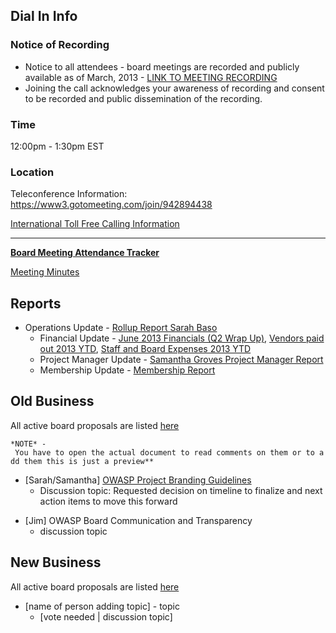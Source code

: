 ## Dial In Info

### Notice of Recording

  - Notice to all attendees - board meetings are recorded and publicly
    available as of March, 2013 - [LINK TO MEETING
    RECORDING](https://6e97685ba58960d513fd-9a5cad5a20e11694f60874cbf25347e2.ssl.cf2.rackcdn.com/2013-07-08_Board_Meeting.wmv)
  - Joining the call acknowledges your awareness of recording and
    consent to be recorded and public dissemination of the recording.

### Time

12:00pm - 1:30pm EST

### Location

Teleconference Information:
<https://www3.gotomeeting.com/join/942894438>

[International Toll Free Calling
Information](International_Toll_Free_Calling_Information "wikilink")

-----

**[Board Meeting Attendance
Tracker](https://docs.google.com/a/owasp.org/spreadsheet/ccc?key=0ApZ9zE0hx0LNdG5uRzNYZE8ycDFabnBWNkU4SFpwREE)**

[Meeting
Minutes](https://docs.google.com/document/d/1thK3YtawmcXIMmTq1RrU3fh8QxWq62w8puNBC6jDC7U/edit?usp=sharing)

## Reports

  - Operations Update - [Rollup Report Sarah
    Baso](https://docs.google.com/document/d/1V12l2d3kXjTIUNG1xAwkJiPVq9betS0OMBPeIPa7btg/edit?usp=sharing)
      - Financial Update - [June 2013 Financials (Q2 Wrap
        Up)](https://docs.google.com/spreadsheet/ccc?key=0ApZ9zE0hx0LNdG41TUlCWjNGUlFwcnp4bG5HSHpmYkE&usp=sharing),
        [Vendors paid out 2013
        YTD](https://docs.google.com/a/owasp.org/spreadsheet/ccc?key=0ApZ9zE0hx0LNdG1yOWl5RDI4LXpUY29vN3JzZzUyUnc#gid=0),
        [Staff and Board Expenses 2013
        YTD](https://docs.google.com/a/owasp.org/spreadsheet/ccc?key=0ApZ9zE0hx0LNdDdXTHg5WUllUDdpNE1uZF9UZ2lOcXc#gid=0)
      - Project Manager Update - [Samantha Groves Project Manager
        Report](https://www.owasp.org/index.php/OWASP_Project_Manager_Activity_Reports/July_08_2013)
      - Membership Update - [Membership
        Report](http://owasp.com/index.php/June_2013_Membership_Report)

## Old Business

All active board proposals are listed
[here](https://drive.google.com/folderview?id=0BxSfMVkfLvslVXdvUFV3NkxucWc&usp=sharing)

`*NOTE* - You have to open the actual document to read comments on them or to add them this is just a preview**`

  - \[Sarah/Samantha\] [OWASP Project Branding
    Guidelines](https://docs.google.com/a/owasp.org/document/d/17h6BrV6an_UtcF6VHZsWNKqfW1JGE5pu_yVIWC2ilI8/edit)
      - Discussion topic: Requested decision on timeline to finalize and
        next action items to move this forward

<!-- end list -->

  - \[Jim\] OWASP Board Communication and Transparency
      - discussion topic

## New Business

All active board proposals are listed
[here](https://drive.google.com/folderview?id=0BxSfMVkfLvslVXdvUFV3NkxucWc&usp=sharing)

  - \[name of person adding topic\] - topic
      - \[vote needed | discussion topic\]